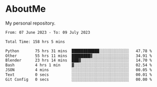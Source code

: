 # AboutMe
My personal repository.
<!--START_SECTION:waka-->

```txt
From: 07 June 2023 - To: 09 July 2023

Total Time: 158 hrs 5 mins

Python       75 hrs 31 mins  ████████████░░░░░░░░░░░░░   47.78 %
Other        55 hrs 11 mins  ████████▓░░░░░░░░░░░░░░░░   34.91 %
Blender      23 hrs 14 mins  ███▓░░░░░░░░░░░░░░░░░░░░░   14.70 %
Bash         4 hrs 1 min     ▓░░░░░░░░░░░░░░░░░░░░░░░░   02.54 %
JSON         4 mins          ░░░░░░░░░░░░░░░░░░░░░░░░░   00.05 %
Text         0 secs          ░░░░░░░░░░░░░░░░░░░░░░░░░   00.01 %
Git Config   0 secs          ░░░░░░░░░░░░░░░░░░░░░░░░░   00.00 %
```

<!--END_SECTION:waka-->

